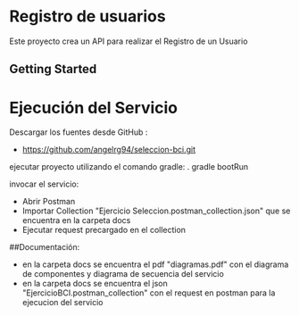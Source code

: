 # Registro de usuarios
Este proyecto crea un API para realizar el Registro de un Usuario
## Getting Started


# Ejecución del Servicio
Descargar los fuentes desde GitHub :
- https://github.com/angelrg94/seleccion-bci.git

ejecutar proyecto utilizando el comando gradle:
. gradle bootRun

invocar el servicio:
- Abrir Postman
- Importar Collection "Ejercicio Seleccion.postman_collection.json" que se encuentra en la carpeta docs
- Ejecutar request precargado en el collection


##Documentación:
- en la carpeta docs se encuentra el pdf "diagramas.pdf" con el diagrama de componentes y diagrama de secuencia del servicio
- en la carpeta docs se encuentra el json "EjercicioBCI.postman_collection" con el request en postman para la ejecucion del servicio